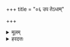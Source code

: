 +++
title = "०६ उप तेऽधाम्"

+++
<details><summary>मूलम्</summary>

उप॑ तेऽधा॒ꣳ॒ सह॑मानाम॒भि त्वा॑ऽधा॒ꣳ॒ सही॑यसा ।  
मामनु॒ प्र ते॒ मनो॑ व॒त्सं गौरि॑व धावतु प॒था वारि॑व धावतु ॥ (१६)
</details>
<details><summary>हरदत्तः</summary>

उत्तरया शय्याकाले बाहुभ्यां भर्तारं परिगृहीयात् - उपतेधामिति ॥ भर्तारं प्रतीदमुच्यते । इमां सहमानां ते तव उपाधां अधोधां तामेव त्वा अभ्यधां तवोपर्यधां सहीयसा अतिशयेनाभि भवित्रा मनसा युक्ता । एवंच तथा परिग्रहः कर्तव्यः यथैको हस्तो भर्तुरधो निहितो भवति अपरश्चोपरि । एवं कृते सति मामनु मां प्रति ते मनः प्रधावतु वत्सं गौरिव यथाचिरप्रसूता गौः वत्सं प्रति धावति, तथा पथा वारिव यथा च निम्नेन पथा वारि धावति तद्वत् ॥


इति श्रीहरदत्तविरचिते एकाग्निकाण्डमन्त्रव्याख्याने षोडशः खण्डः
</details>